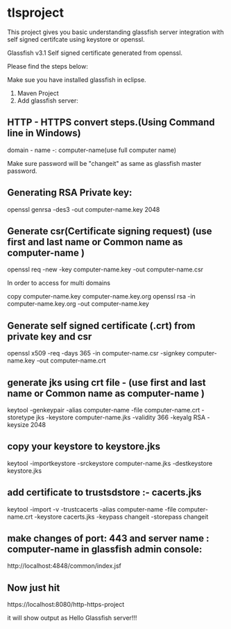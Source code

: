 # tlsproject
This project gives you basic understanding glassfish server integration with self signed certifcate using keystore or openssl.

Glassfish v3.1
Self signed certificate generated from openssl.

Please find the steps below:

Make sue you have installed glassfish in eclipse.

1. Maven Project
2. Add glassfish  server:

HTTP - HTTPS convert steps.(Using Command line in Windows)
-------------------------------------------------------------------
domain - name -: computer-name(use full computer name)

Make sure password will be "changeit" as same as glassfish master password.

Generating RSA Private key:
-------------------------------------------

openssl genrsa -des3 -out computer-name.key 2048

Generate csr(Certificate signing request) (use first and last name or Common name as computer-name )
-------------------------

openssl req -new -key computer-name.key -out computer-name.csr

In order to access for multi domains

copy computer-name.key computer-name.key.org
openssl rsa -in computer-name.key.org -out computer-name.key


Generate self signed certificate (.crt) from private key and csr
-------------------------------
openssl x509 -req -days 365 -in computer-name.csr -signkey computer-name.key -out computer-name.crt


generate jks using crt file - (use first and last name or Common name as computer-name )
-----------------------------------------
keytool -genkeypair -alias computer-name -file computer-name.crt -storetype jks -keystore computer-name.jks -validity 366 -keyalg RSA -keysize 2048

copy your keystore to keystore.jks
-----------------------------------------
keytool -importkeystore -srckeystore computer-name.jks -destkeystore keystore.jks


add certificate to trustsdstore :- cacerts.jks
----------------------------------------------------
keytool -import -v -trustcacerts -alias computer-name -file computer-name.crt -keystore cacerts.jks -keypass changeit -storepass changeit


make changes of port: 443 and server name : computer-name in glassfish admin console:
--------------------------------------------------
http://localhost:4848/common/index.jsf
  
  
  
Now just hit
-----------

https://localhost:8080/http-https-project

it will show output as Hello Glassfish server!!!
